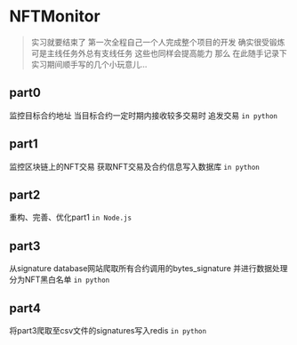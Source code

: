 # NFTMonitor
> 实习就要结束了 第一次全程自己一个人完成整个项目的开发 确实很受锻炼
> 可是主线任务外总有支线任务 这些也同样会提高能力
> 那么 在此随手记录下实习期间顺手写的几个小玩意儿...
## part0
监控目标合约地址 当目标合约一定时期内接收较多交易时 追发交易 `in python`
## part1
监控区块链上的NFT交易 获取NFT交易及合约信息写入数据库 `in python`
## part2
重构、完善、优化part1 `in Node.js`
## part3
从signature database网站爬取所有合约调用的bytes_signature 并进行数据处理分为NFT黑白名单 `in python`
## part4
将part3爬取至csv文件的signatures写入redis `in python`
